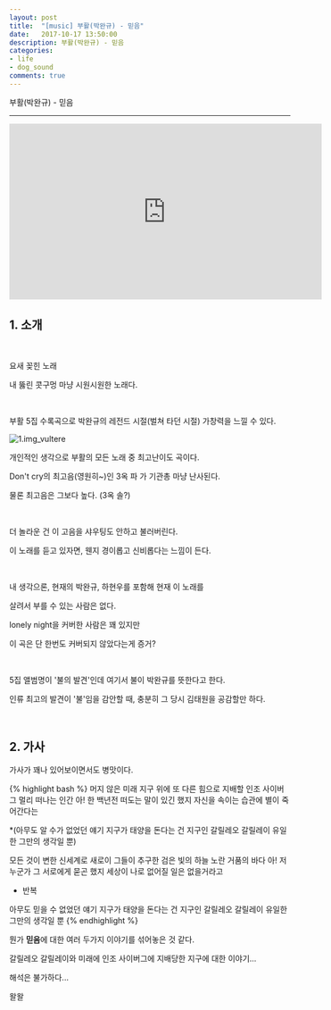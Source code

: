 ```yaml
---
layout: post
title:  "[music] 부활(박완규) - 믿음"
date:   2017-10-17 13:50:00
description: 부활(박완규) - 믿음
categories:
- life
- dog_sound
comments: true
---
```


부활(박완규) - 믿음

---

<iframe width="560" height="315" src="https://www.youtube.com/embed/iAvEwn3rLtY" frameborder="0" allowfullscreen></iframe>

<br>

## 1. 소개

<br>

요새 꽂힌 노래

내 뚫린 콧구멍 마냥 시원시원한 노래다.

<br>

부활 5집 수록곡으로 박완규의 레전드 시절(벌쳐 타던 시절) 가창력을 느낄 수 있다.

![1.img_vultere](https://lh3.googleusercontent.com/0BkOBnq_vkfPM3KKMeUqMCnuKTkeqrZ-7usaAwonz3qgPJjbQzMVxmrJRjywKkwrhC6_UB6OXLL9SvVB08jeMJ5KWwRd_HoyfCn3jodbtI46cX6JAClLGjeSXTEses0XloCD_5mLva3Env-5VDuWCI0H4cUqqWcq-pAj2gPQsaWyNfKKMiJsfFHLFH0dskklidx3Ho8Avp0D-EZQg2TZBbcjQgKsVKsoWUsGqrfaSRSAfpjl1rEU-Ap5vEzbF0SP-lv0yhcmFgXLcblNUo9KlyMxtbbgQgyHvvQPGJGDMsyI3EmTVjX5m_nhqfWQoQIqwWdZzTO6MInp_a2Bx7754Fqgmbc8QcGQsRIOCkQkIrT_wSk15DvXwMZrdw-7lMX9cUn9zsUYDmXwJavA_bB0osAsnLXLXtvCFMMRbDmcQqgwerlL8gEQJCvZ_PMOUZH63MhueNoltmlhDvGTmdXscBye9oNrsldZEXLCZxawqKX-Y9dEIqBSb_AWRX4VtCJLZy2SMHbrvj0CG_cTcbIltRNnIOPHXzLiYZzbab2k-LkaEsGZVkhWsgbLHldVOblGbRkE88JbNJHX68Pac73fXoXk5npf1IjFlo1eDj45kA=w765-h283-no)

개인적인 생각으로 부활의 모든 노래 중 최고난이도 곡이다.

Don't cry의 최고음(영원히~)인 3옥 파 가 기관총 마냥 난사된다.

물론 최고음은 그보다 높다. (3옥 솔?)

<br>

더 놀라운 건 이 고음을 샤우팅도 안하고 불러버린다.

이 노래를 듣고 있자면, 웬지 경이롭고 신비롭다는 느낌이 든다.

<br>

내 생각으론, 현재의 박완규, 하현우를 포함해 현재 이 노래를

살려서 부를 수 있는 사람은 없다.

lonely night을 커버한 사람은 꽤 있지만

이 곡은 단 한번도 커버되지 않았다는게 증거?

<br>

5집 앨범명이 '불의 발견'인데 여기서 불이 박완규를 뜻한다고 한다.

인류 최고의 발견이 '불'임을 감안할 때, 충분히 그 당시 김태원을 공감할만 하다.

<br>

## 2. 가사

가사가 꽤나 있어보이면서도 병맛이다.

{% highlight bash %}
머지 않은 미래 지구 위에
또 다른 힘으로 지배할
인조 사이버그
멀리 떠나는 인간
아! 한 백년전 떠도는 말이 있긴 했지
자신을 속이는 습관에 별이 죽어간다는

*(아무도 알 수가 없었던 얘기
지구가 태양을 돈다는 건
지구인 갈릴레오 갈릴레이
유일한 그만의 생각일 뿐)

모든 것이 변한 신세계로
새로이 그들이 추구한
검은 빛의 하늘
노란 거품의 바다
아! 저 누군가
그 서로에게 묻곤 했지
세상이 나로 없어질 일은
없을거라고

* 반복

아무도 믿을 수 없었던 얘기
지구가 태양을 돈다는 건
지구인 갈릴레오 갈릴레이
유일한 그만의 생각일 뿐
{% endhighlight %}

뭔가 **믿음**에 대한 여러 두가지 이야기를 섞어놓은 것 같다.

갈릴레오 갈릴레이와 미래에 인조 사이버그에 지배당한 지구에 대한 이야기...

해석은 불가하다...
<br>

왈왈

